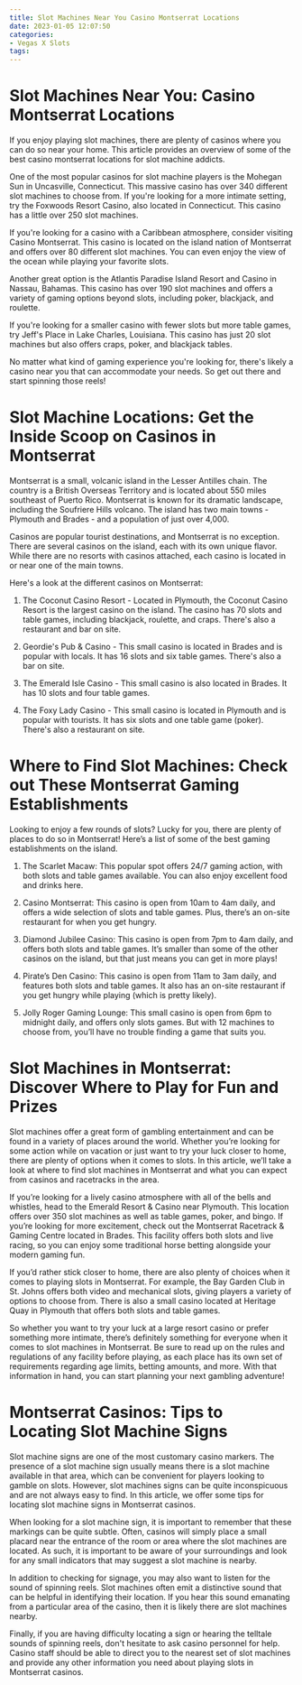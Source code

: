 ```yaml
---
title: Slot Machines Near You Casino Montserrat Locations
date: 2023-01-05 12:07:50
categories:
- Vegas X Slots
tags:
---
```



#  Slot Machines Near You: Casino Montserrat Locations

If you enjoy playing slot machines, there are plenty of casinos where you can do so near your home. This article provides an overview of some of the best casino montserrat locations for slot machine addicts.

One of the most popular casinos for slot machine players is the Mohegan Sun in Uncasville, Connecticut. This massive casino has over 340 different slot machines to choose from. If you're looking for a more intimate setting, try the Foxwoods Resort Casino, also located in Connecticut. This casino has a little over 250 slot machines.

If you're looking for a casino with a Caribbean atmosphere, consider visiting Casino Montserrat. This casino is located on the island nation of Montserrat and offers over 80 different slot machines. You can even enjoy the view of the ocean while playing your favorite slots.

Another great option is the Atlantis Paradise Island Resort and Casino in Nassau, Bahamas. This casino has over 190 slot machines and offers a variety of gaming options beyond slots, including poker, blackjack, and roulette.

If you're looking for a smaller casino with fewer slots but more table games, try Jeff's Place in Lake Charles, Louisiana. This casino has just 20 slot machines but also offers craps, poker, and blackjack tables.

No matter what kind of gaming experience you're looking for, there's likely a casino near you that can accommodate your needs. So get out there and start spinning those reels!

#  Slot Machine Locations: Get the Inside Scoop on Casinos in Montserrat

Montserrat is a small, volcanic island in the Lesser Antilles chain. The country is a British Overseas Territory and is located about 550 miles southeast of Puerto Rico. Montserrat is known for its dramatic landscape, including the Soufriere Hills volcano. The island has two main towns - Plymouth and Brades - and a population of just over 4,000.

Casinos are popular tourist destinations, and Montserrat is no exception. There are several casinos on the island, each with its own unique flavor. While there are no resorts with casinos attached, each casino is located in or near one of the main towns.

Here's a look at the different casinos on Montserrat:

1. The Coconut Casino Resort - Located in Plymouth, the Coconut Casino Resort is the largest casino on the island. The casino has 70 slots and table games, including blackjack, roulette, and craps. There's also a restaurant and bar on site.

2. Geordie's Pub & Casino - This small casino is located in Brades and is popular with locals. It has 16 slots and six table games. There's also a bar on site.

3. The Emerald Isle Casino - This small casino is also located in Brades. It has 10 slots and four table games.

4. The Foxy Lady Casino - This small casino is located in Plymouth and is popular with tourists. It has six slots and one table game (poker). There's also a restaurant on site.

#  Where to Find Slot Machines: Check out These Montserrat Gaming Establishments

Looking to enjoy a few rounds of slots? Lucky for you, there are plenty of places to do so in Montserrat! Here’s a list of some of the best gaming establishments on the island.

1. The Scarlet Macaw: This popular spot offers 24/7 gaming action, with both slots and table games available. You can also enjoy excellent food and drinks here.

2. Casino Montserrat: This casino is open from 10am to 4am daily, and offers a wide selection of slots and table games. Plus, there’s an on-site restaurant for when you get hungry.

3. Diamond Jubilee Casino: This casino is open from 7pm to 4am daily, and offers both slots and table games. It’s smaller than some of the other casinos on the island, but that just means you can get in more plays!

4. Pirate’s Den Casino: This casino is open from 11am to 3am daily, and features both slots and table games. It also has an on-site restaurant if you get hungry while playing (which is pretty likely).

5. Jolly Roger Gaming Lounge: This small casino is open from 6pm to midnight daily, and offers only slots games. But with 12 machines to choose from, you’ll have no trouble finding a game that suits you.

#  Slot Machines in Montserrat: Discover Where to Play for Fun and Prizes

Slot machines offer a great form of gambling entertainment and can be found in a variety of places around the world. Whether you’re looking for some action while on vacation or just want to try your luck closer to home, there are plenty of options when it comes to slots. In this article, we’ll take a look at where to find slot machines in Montserrat and what you can expect from casinos and racetracks in the area.

If you’re looking for a lively casino atmosphere with all of the bells and whistles, head to the Emerald Resort & Casino near Plymouth. This location offers over 350 slot machines as well as table games, poker, and bingo. If you’re looking for more excitement, check out the Montserrat Racetrack & Gaming Centre located in Brades. This facility offers both slots and live racing, so you can enjoy some traditional horse betting alongside your modern gaming fun.

If you’d rather stick closer to home, there are also plenty of choices when it comes to playing slots in Montserrat. For example, the Bay Garden Club in St. Johns offers both video and mechanical slots, giving players a variety of options to choose from. There is also a small casino located at Heritage Quay in Plymouth that offers both slots and table games.

So whether you want to try your luck at a large resort casino or prefer something more intimate, there’s definitely something for everyone when it comes to slot machines in Montserrat. Be sure to read up on the rules and regulations of any facility before playing, as each place has its own set of requirements regarding age limits, betting amounts, and more. With that information in hand, you can start planning your next gambling adventure!

#  Montserrat Casinos: Tips to Locating Slot Machine Signs

Slot machine signs are one of the most customary casino markers. The presence of a slot machine sign usually means there is a slot machine available in that area, which can be convenient for players looking to gamble on slots. However, slot machines signs can be quite inconspicuous and are not always easy to find. In this article, we offer some tips for locating slot machine signs in Montserrat casinos.

When looking for a slot machine sign, it is important to remember that these markings can be quite subtle. Often, casinos will simply place a small placard near the entrance of the room or area where the slot machines are located. As such, it is important to be aware of your surroundings and look for any small indicators that may suggest a slot machine is nearby.

In addition to checking for signage, you may also want to listen for the sound of spinning reels. Slot machines often emit a distinctive sound that can be helpful in identifying their location. If you hear this sound emanating from a particular area of the casino, then it is likely there are slot machines nearby.

Finally, if you are having difficulty locating a sign or hearing the telltale sounds of spinning reels, don't hesitate to ask casino personnel for help. Casino staff should be able to direct you to the nearest set of slot machines and provide any other information you need about playing slots in Montserrat casinos.